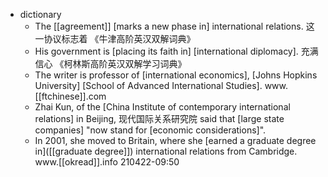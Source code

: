 - dictionary 
    - The [[agreement]] [marks a new phase in] international relations. 这一协议标志着 《牛津高阶英汉双解词典》
    - His government is [placing its faith in] [international diplomacy]. 充满信心 《柯林斯高阶英汉双解学习词典》
    - The writer is professor of [international economics], [Johns Hopkins University] [School of Advanced International Studies]. www.[[ftchinese]].com
    - Zhai Kun, of the [China Institute of contemporary international relations] in Beijing, 现代国际关系研究院 said that [large state companies] "now stand for [economic considerations]". 
    - In 2001, she moved to Britain, where she [earned a graduate degree in]([[graduate degree]]) international relations from Cambridge. www.[[okread]].info
210422-09:50
